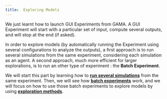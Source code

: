 ```yaml
---
title:  Exploring Models
---
```


[//]: # (keyword|concept_experiment)
[//]: # (keyword|concept_batch)

We just learnt how to launch GUI Experiments from GAMA. A GUI Experiment will start with a particular set of input, compute several outputs, and will stop at the end (if asked).

In order to explore models (by automatically running the Experiment using several configurations to analyze the outputs), a first approach is to run several simulations from the same experiment, considering each simulation as an agent. A second approach, much more efficient for larger explorations, is to run an other type of experiment : the **Batch Experiment**.

We will start this part by learning how to [**run several simulations**](RunSeveralSimulations) from the same experiment. Then, we will see how [**batch experiments**](BatchExperiments) work, and we will focus on how to use those batch experiments to explore models by using [**exploration methods**](ExplorationMethods).
